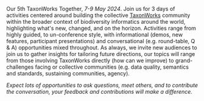 Our 5th TaxonWorks Together, *7-9 May 2024*. Join us for 3 days of activities centered around building the collective [TaxonWorks](http://taxonworks.org) community within the broader context of biodiversity informatics around the world, highlighting what's new, changed, and on the horizon. Activities range from highly guided, to un-conference style, with informational (demos, new features, participant presentations) and conversational (e.g. round-table, Q & A) opportunities mixed throughout.  As always, we invite new audiences to join us to gather insights for tailoring future directions, our topics will range from those involving TaxonWorks directly (how can we improve) to grand-challenges facing or collective communities (e.g. data quality, semantics and standards, sustaining communities, agency).

_Expect lots of opportunities to ask questions, meet others, and to contribute the conversation, your feedback and contributions will make a difference._
